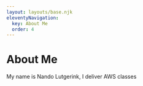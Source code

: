```yaml
---
layout: layouts/base.njk
eleventyNavigation:
  key: About Me
  order: 4
---
```

# About Me

My name is Nando Lutgerink, I deliver AWS classes
